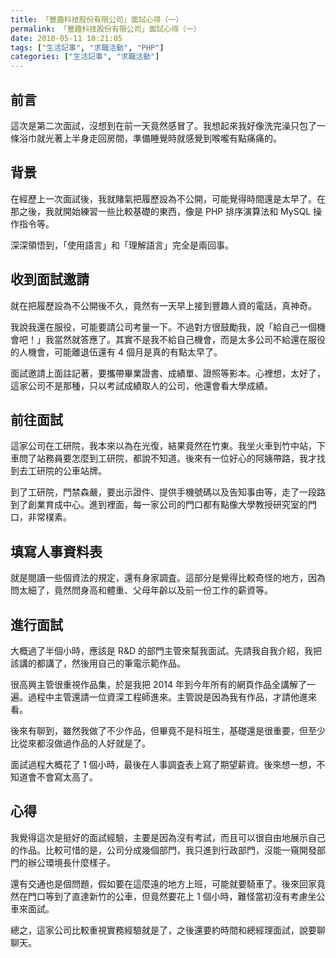 ```yaml
---
title: 「豐趣科技股份有限公司」面試心得（一）
permalink: 「豐趣科技股份有限公司」面試心得（一）
date: 2018-05-11 10:21:05
tags: ["生活記事", "求職活動", "PHP"]
categories: ["生活記事", "求職活動"]
---
```


## 前言
這次是第二次面試，沒想到在前一天竟然感冒了。我想起來我好像洗完澡只包了一條浴巾就光著上半身走回房間，準備睡覺時就感覺到喉嚨有點痛痛的。

## 背景
在經歷上一次面試後，我就賭氣把履歷設為不公開，可能覺得時間還是太早了。在那之後，我就開始練習一些比較基礎的東西，像是 PHP 排序演算法和 MySQL 操作指令等。

深深領悟到，「使用語言」和「理解語言」完全是兩回事。

## 收到面試邀請
就在把履歷設為不公開後不久，竟然有一天早上接到豐趣人資的電話，真神奇。

我說我還在服役，可能要請公司考量一下。不過對方很鼓勵我，說「給自己一個機會吧！」我當然就答應了。其實不是我不給自己機會，而是太多公司不給還在服役的人機會，可能離退伍還有 4 個月是真的有點太早了。

面試邀請上面註記著，要攜帶畢業證書、成績單、證照等影本。心裡想，太好了，這家公司不是那種，只以考試成績取人的公司，他還會看大學成績。

## 前往面試
這家公司在工研院，我本來以為在光復，結果竟然在竹東。我坐火車到竹中站，下車問了站務員要怎麼到工研院，都說不知道。後來有一位好心的阿姨帶路，我才找到去工研院的公車站牌。

到了工研院，門禁森嚴，要出示證件、提供手機號碼以及告知事由等，走了一段路到了創業育成中心。進到裡面，每一家公司的門口都有點像大學教授研究室的門口，非常樸素。

## 填寫人事資料表
就是閱讀一些個資法的規定，還有身家調査。這部分是覺得比較奇怪的地方，因為問太細了，竟然問身高和體重、父母年齡以及前一份工作的薪資等。

## 進行面試
大概過了半個小時，應該是 R&D 的部門主管來幫我面試。先請我自我介紹，我把該講的都講了，然後用自己的筆電示範作品。

很高興主管很重視作品集，於是我把 2014 年到今年所有的網頁作品全講解了一遍。過程中主管還請一位資深工程師進來。主管說是因為我有作品，才請他進來看。

後來有聊到，雖然我做了不少作品，但畢竟不是科班生，基礎還是很重要，但至少比從來都沒做過作品的人好就是了。

面試過程大概花了 1 個小時，最後在人事調査表上寫了期望薪資。後來想一想，不知道會不會寫太高了。

## 心得
我覺得這次是挺好的面試經驗，主要是因為沒有考試，而且可以很自由地展示自己的作品。比較可惜的是，公司分成幾個部門，我只進到行政部門，沒能一窺開發部門的辦公環境長什麼樣子。

還有交通也是個問題，假如要在這麼遠的地方上班，可能就要騎車了。後來回家竟然在門口等到了直達新竹的公車，但竟然要花上 1 個小時，難怪當初沒有考慮坐公車來面試。

總之，這家公司比較重視實務經驗就是了，之後還要約時間和總經理面試，說要聊聊天。